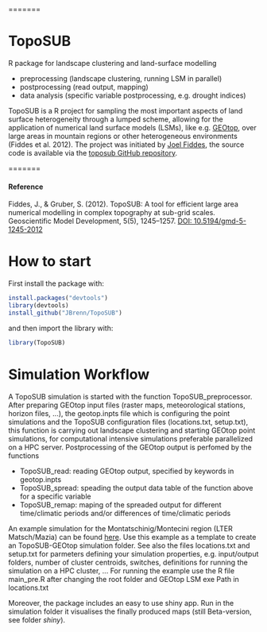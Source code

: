 
=======
# TopoSUB
R package for landscape clustering and land-surface modelling
* preprocessing (landscape clustering, running LSM in parallel)
* postprocessing (read output, mapping)
* data analysis (specific variable postprocessing, e.g. drought indices)


TopoSUB is a R project for sampling the most important  aspects of land surface heterogeneity through a lumped scheme, allowing for the application of numerical land surface models (LSMs), like e.g. [GEOtop](https://github.com/geotopmodel), over large areas in mountain regions or other heterogeneous environments (Fiddes et al. 2012). The project was initiated by [Joel Fiddes](http://www.wsl.ch/info/mitarbeitende/suche/index_EN/?search_name=Joel%20Caduff-Fiddes), the source code is available via the [toposub GitHub repository](https://github.com/joelfiddes/toposub).

=======

#### Reference
Fiddes, J., & Gruber, S. (2012). TopoSUB: A tool for efficient large area numerical modelling in complex topography at sub-grid scales. Geoscientific Model Development, 5(5), 1245–1257. [DOI: 10.5194/gmd-5-1245-2012](http://doi.org/10.5194/gmd-5-1245-2012)

# How to start

First install the package with:

```R
install.packages("devtools")
library(devtools)
install_github("JBrenn/TopoSUB")
```

and then import the library with:

```R
library(TopoSUB)
```

# Simulation Workflow

A TopoSUB simulation is started with the function TopoSUB_preprocessor. After preparing GEOtop input files (raster maps, meteorological stations, horizon files, ...), the geotop.inpts file which is configuring the point simulations and the TopoSUB configuration files (locations.txt, setup.txt), this function is carrying out landscape clustering and starting GEOtop point simulations, for computational intensive simulations preferable parallelized on a HPC server. Postprocessing of the GEOtop output is perfomed by the functions

* TopoSUB_read: reading GEOtop output, specified by keywords in geotop.inpts
* TopoSUB_spread: speading the output data table of the function above for a specific variable
* TopoSUB_remap: maping of the spreaded output for different time/climatic periods and/or differences of time/climatic periods

An example simulation for the Montatschinig/Montecini region (LTER Matsch/Mazia) can be found [here](https://cloud.scientificnet.org/index.php/s/Y6UwKt79pFZp2uR). Use this example as a template to create an TopoSUB-GEOtop simulation folder. See also the files locations.txt and setup.txt for parmeters defining your simulation properties, e.g. input/output folders, number of cluster centroids, switches, definitions for running the simulation on a HPC cluster, ... For running the example use the R file main_pre.R after changing the root folder and GEOtop LSM exe Path in locations.txt   

Moreover, the package includes an easy to use shiny app. Run in the simulation folder it visualises the finally produced maps (still Beta-version, see folder _shiny_).
